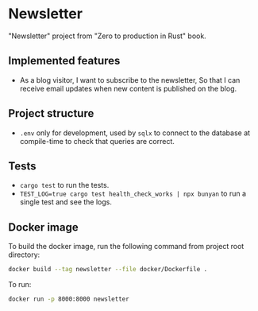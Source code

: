 # Newsletter

"Newsletter" project from "Zero to production in Rust" book.

## Implemented features

- As a blog visitor, I want to subscribe to the newsletter, So that I can
  receive email updates when new content is published on the blog.

## Project structure

- `.env` only for development, used by `sqlx` to connect to the database at
  compile-time to check that queries are correct.

## Tests

- `cargo test` to run the tests.
- `TEST_LOG=true cargo test health_check_works | npx bunyan` to run a single
  test
  and see the logs.

## Docker image

To build the docker image, run the following command from project root
directory:

```bash
docker build --tag newsletter --file docker/Dockerfile .
```

To run:

```bash
docker run -p 8000:8000 newsletter
```
